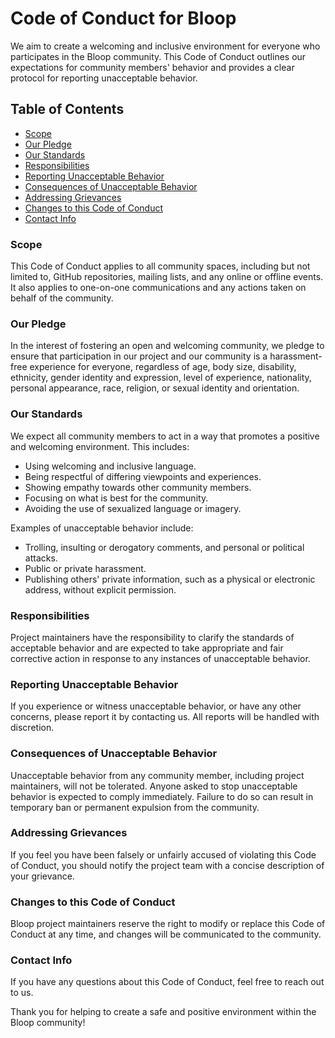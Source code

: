 # Code of Conduct for Bloop

We aim to create a welcoming and inclusive environment for everyone who participates in the Bloop community. This Code of Conduct outlines our expectations for community members' behavior and provides a clear protocol for reporting unacceptable behavior.

## Table of Contents

- [Scope](#scope)
- [Our Pledge](#our-pledge)
- [Our Standards](#our-standards)
- [Responsibilities](#responsibilities)
- [Reporting Unacceptable Behavior](#reporting-unacceptable-behavior)
- [Consequences of Unacceptable Behavior](#consequences-of-unacceptable-behavior)
- [Addressing Grievances](#addressing-grievances)
- [Changes to this Code of Conduct](#changes-to-this-code-of-conduct)
- [Contact Info](#contact-info)

### Scope
This Code of Conduct applies to all community spaces, including but not limited to, GitHub repositories, mailing lists, and any online or offline events. It also applies to one-on-one communications and any actions taken on behalf of the community.

### Our Pledge
In the interest of fostering an open and welcoming community, we pledge to ensure that participation in our project and our community is a harassment-free experience for everyone, regardless of age, body size, disability, ethnicity, gender identity and expression, level of experience, nationality, personal appearance, race, religion, or sexual identity and orientation.

### Our Standards
We expect all community members to act in a way that promotes a positive and welcoming environment. This includes:

- Using welcoming and inclusive language.
- Being respectful of differing viewpoints and experiences.
- Showing empathy towards other community members.
- Focusing on what is best for the community.
- Avoiding the use of sexualized language or imagery.

Examples of unacceptable behavior include:

- Trolling, insulting or derogatory comments, and personal or political attacks.
- Public or private harassment.
- Publishing others' private information, such as a physical or electronic address, without explicit permission.

### Responsibilities
Project maintainers have the responsibility to clarify the standards of acceptable behavior and are expected to take appropriate and fair corrective action in response to any instances of unacceptable behavior.

### Reporting Unacceptable Behavior
If you experience or witness unacceptable behavior, or have any other concerns, please report it by contacting us. All reports will be handled with discretion.

### Consequences of Unacceptable Behavior
Unacceptable behavior from any community member, including project maintainers, will not be tolerated. Anyone asked to stop unacceptable behavior is expected to comply immediately. Failure to do so can result in temporary ban or permanent expulsion from the community.

### Addressing Grievances
If you feel you have been falsely or unfairly accused of violating this Code of Conduct, you should notify the project team with a concise description of your grievance.

### Changes to this Code of Conduct
Bloop project maintainers reserve the right to modify or replace this Code of Conduct at any time, and changes will be communicated to the community.

### Contact Info
If you have any questions about this Code of Conduct, feel free to reach out to us.

Thank you for helping to create a safe and positive environment within the Bloop community!